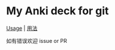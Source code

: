 # My Anki deck for git

[Usage](https://github.com/Stvad/CrowdAnki) | [用法](https://github.com/Stvad/CrowdAnki/blob/master/README.zh_CN.md)

如有错误欢迎 issue or PR